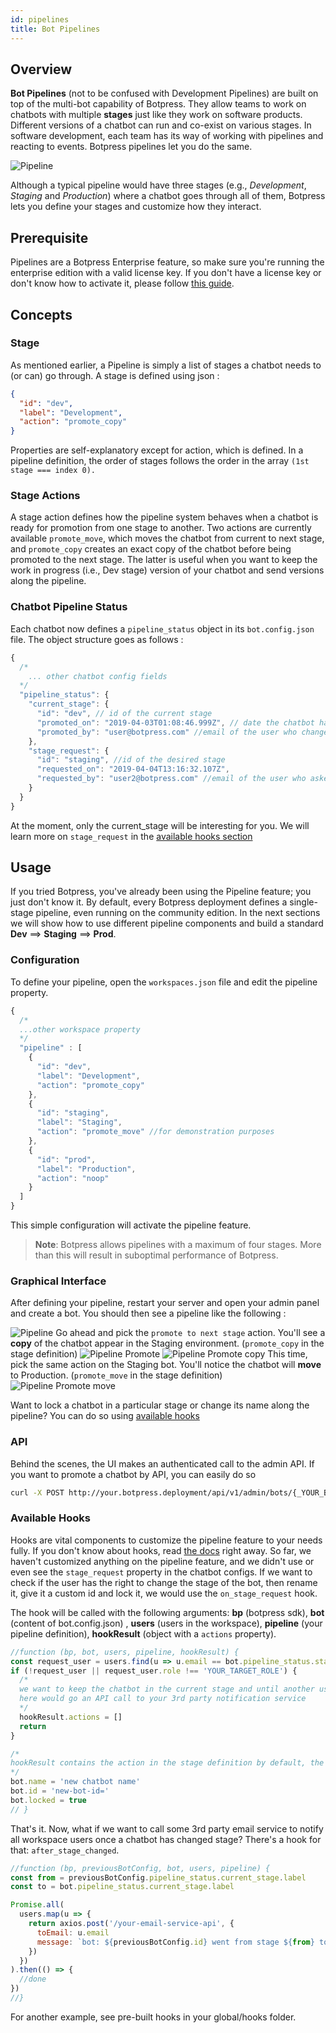 ```yaml
---
id: pipelines
title: Bot Pipelines
---
```


## Overview

**Bot Pipelines** (not to be confused with Development Pipelines) are built on top of the multi-bot capability of Botpress. They allow teams to work on chatbots with multiple **stages** just like they work on software products. Different versions of a chatbot can run and co-exist on various stages. In software development, each team has its way of working with pipelines and reacting to events. Botpress pipelines let you do the same.

![Pipeline](assets/dev-pipeline.png)

Although a typical pipeline would have three stages (e.g., _Development_, _Staging_ and _Production_) where a chatbot goes through all of them, Botpress lets you define your stages and customize how they interact.

## Prerequisite

Pipelines are a Botpress Enterprise feature, so make sure you're running the enterprise edition with a valid license key. If you don't have a license key or don't know how to activate it, please follow [this guide](/docs/pro/licensing).

## Concepts

### Stage

As mentioned earlier, a Pipeline is simply a list of stages a chatbot needs to (or can) go through. A stage is defined using json :

```json
{
  "id": "dev",
  "label": "Development",
  "action": "promote_copy"
}
```

Properties are self-explanatory except for action, which is defined. In a pipeline definition, the order of stages follows the order in the array `(1st stage === index 0).`

### Stage Actions
A stage action defines how the pipeline system behaves when a chatbot is ready for promotion from one stage to another. Two actions are currently available `promote_move`, which moves the chatbot from current to next stage, and `promote_copy` creates an exact copy of the chatbot before being promoted to the next stage. The latter is useful when you want to keep the work in progress (i.e., Dev stage) version of your chatbot and send versions along the pipeline.

### Chatbot Pipeline Status

Each chatbot now defines a `pipeline_status` object in its `bot.config.json` file. The object structure goes as follows :

```js
{
  /*
    ... other chatbot config fields
  */
  "pipeline_status": {
    "current_stage": {
      "id": "dev", // id of the current stage
      "promoted_on": "2019-04-03T01:08:46.999Z", // date the chatbot has moved to this stage
      "promoted_by": "user@botpress.com" //email of the user who changed the stage of the bot
    },
    "stage_request": {
      "id": "staging", //id of the desired stage
      "requested_on": "2019-04-04T13:16:32.107Z",
      "requested_by": "user2@botpress.com" //email of the user who asked for a stage change
    }
  }
}
```

At the moment, only the current_stage will be interesting for you. We will learn more on `stage_request` in the [available hooks section](#available-hooks)

## Usage

If you tried Botpress, you've already been using the Pipeline feature; you just don't know it. By default, every Botpress deployment defines a single-stage pipeline, even running on the community edition. In the next sections we will show how to use different pipeline components and build a standard **Dev** ==> **Staging** ==> **Prod**.

### Configuration

To define your pipeline, open the `workspaces.json` file and edit the pipeline property.

```js
{
  /*
  ...other workspace property
  */
  "pipeline" : [
    {
      "id": "dev",
      "label": "Development",
      "action": "promote_copy"
    },
    {
      "id": "staging",
      "label": "Staging",
      "action": "promote_move" //for demonstration purposes
    },
    {
      "id": "prod",
      "label": "Production",
      "action": "noop"
    }
  ]
}
```

This simple configuration will activate the pipeline feature.

> **Note**: Botpress allows pipelines with a maximum of four stages. More than this will result in suboptimal performance of Botpress.

### Graphical Interface

After defining your pipeline, restart your server and open your admin panel and create a bot. You should then see a pipeline like the following :

![Pipeline](assets/pipeline.png)
Go ahead and pick the `promote to next stage` action. You'll see a **copy** of the chatbot appear in the Staging environment. (`promote_copy` in the stage definition)
![Pipeline Promote](assets/pipeline_promote.png)
![Pipeline Promote copy](assets/pipeline_promoted_copy.png)
This time, pick the same action on the Staging bot. You'll notice the chatbot will **move** to Production. (`promote_move` in the stage definition)
![Pipeline Promote move](assets/pipeline_promoted_move.png)

Want to lock a chatbot in a particular stage or change its name along the pipeline? You can do so using [available hooks](#available-hooks)

### API
Behind the scenes, the UI makes an authenticated call to the admin API. If you want to promote a chatbot by API, you can easily do so

```bash
curl -X POST http://your.botpress.deployment/api/v1/admin/bots/{_YOUR_BOT_ID_}/stage -H="Authorization:Bearer {_YOUR_AUTH_TOKEN_}"
```

### Available Hooks

Hooks are vital components to customize the pipeline feature to your needs fully. If you don't know about hooks, read [the docs](../main/code#hooks) right away.
So far, we haven't customized anything on the pipeline feature, and we didn't use or even see the `stage_request` property in the chatbot configs. If we want to check if the user has the right to change the stage of the bot, then rename it, give it a custom id and lock it,  we would use the `on_stage_request` hook.

The hook will be called with the following arguments: **bp** (botpress sdk), **bot** (content of bot.config.json) , **users** (users in the workspace), **pipeline** (your pipeline definition), **hookResult** (object with a `actions` property).

```js
//function (bp, bot, users, pipeline, hookResult) {
const request_user = users.find(u => u.email == bot.pipeline_status.stage_request.requested_by)
if (!request_user || request_user.role !== 'YOUR_TARGET_ROLE') {
  /*
  we want to keep the chatbot in the current stage and until another user with the correct role promotes it
  here would go an API call to your 3rd party notification service
  */
  hookResult.actions = []
  return
}

/*
hookResult contains the action in the stage definition by default, the promoted chatbot (copied or moved) will have the following properties
*/
bot.name = 'new chatbot name'
bot.id = 'new-bot-id='
bot.locked = true
// }
```

That's it. Now, what if we want to call some 3rd party email service to notify all workspace users once a chatbot has changed stage? There's a hook for that: `after_stage_changed`.

```js
//function (bp, previousBotConfig, bot, users, pipeline) {
const from = previousBotConfig.pipeline_status.current_stage.label
const to = bot.pipeline_status.current_stage.label

Promise.all(
  users.map(u => {
    return axios.post('/your-email-service-api', {
      toEmail: u.email
      message: `bot: ${previousBotConfig.id} went from stage ${from} to ${to}`
    })
  })
).then(() => {
  //done
})
//}
```

For another example, see pre-built hooks in your global/hooks folder.
